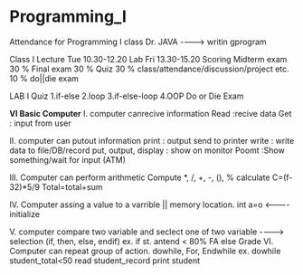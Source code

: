 # Programming_I
Attendance for Programming I class
Dr. JAVA ----> writin gprogram

Class I
Lecture Tue 10.30-12.20
Lab Fri 13.30-15.20
Scoring
Midterm exam 30 %
Final exam 30 %
Quiz 30 %
class/attendance/discussion/project etc. 10 %
do||die exam

LAB I
Quiz
1.if-else
2.loop
3.if-else-loop
4.OOP
Do or Die Exam

**VI Basic Computer** 
I. computer canrecive information
  Read  :recive data 
  Get : input from user

II. computer can putout information
  print : output send to printer
  write : write data to file/DB/record
  put, output, display  : show on monitor
  Poomt :Show something/wait for input (ATM)
  
III. Computer can perform arithmetic
  Compute
  *, /, +, -, (), %
  calculate
    C=(f-32)*5/9
  Total=total+sum
  
IV. Computer assing a value to a varrible || memory location.
  int a=o <---- initialize
  
V. computer compare two variable 
  and seclect one of two variable ----> selection
  (if, then, else, endif)
  ex.  if st. antend < 80% 
          FA
       else
          Grade
VI. Computer can repeat group of action.
  dowhile, For, Endwhile
  ex. dowhile student_total<50
      read student_record
      print student
      
 
